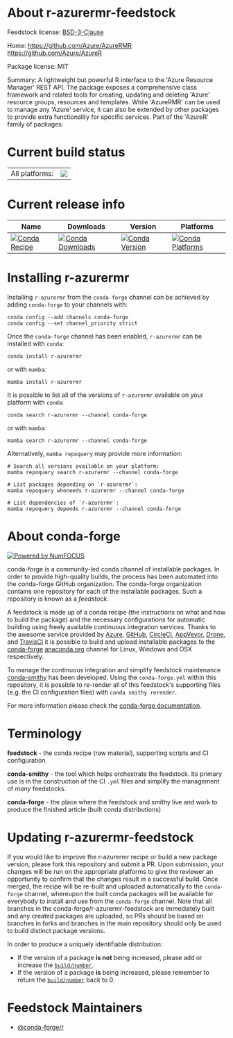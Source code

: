 About r-azurermr-feedstock
==========================

Feedstock license: [BSD-3-Clause](https://github.com/conda-forge/r-azurermr-feedstock/blob/main/LICENSE.txt)

Home: https://github.com/Azure/AzureRMR https://github.com/Azure/AzureR

Package license: MIT

Summary: A lightweight but powerful R interface to the 'Azure Resource Manager' REST API. The package exposes a comprehensive class framework and related tools for creating, updating and deleting 'Azure' resource groups, resources and templates. While 'AzureRMR' can be used to manage any 'Azure' service, it can also be extended by other packages to provide extra functionality for specific services. Part of the 'AzureR' family of packages.

Current build status
====================


<table><tr><td>All platforms:</td>
    <td>
      <a href="https://dev.azure.com/conda-forge/feedstock-builds/_build/latest?definitionId=19810&branchName=main">
        <img src="https://dev.azure.com/conda-forge/feedstock-builds/_apis/build/status/r-azurermr-feedstock?branchName=main">
      </a>
    </td>
  </tr>
</table>

Current release info
====================

| Name | Downloads | Version | Platforms |
| --- | --- | --- | --- |
| [![Conda Recipe](https://img.shields.io/badge/recipe-r--azurermr-green.svg)](https://anaconda.org/conda-forge/r-azurermr) | [![Conda Downloads](https://img.shields.io/conda/dn/conda-forge/r-azurermr.svg)](https://anaconda.org/conda-forge/r-azurermr) | [![Conda Version](https://img.shields.io/conda/vn/conda-forge/r-azurermr.svg)](https://anaconda.org/conda-forge/r-azurermr) | [![Conda Platforms](https://img.shields.io/conda/pn/conda-forge/r-azurermr.svg)](https://anaconda.org/conda-forge/r-azurermr) |

Installing r-azurermr
=====================

Installing `r-azurermr` from the `conda-forge` channel can be achieved by adding `conda-forge` to your channels with:

```
conda config --add channels conda-forge
conda config --set channel_priority strict
```

Once the `conda-forge` channel has been enabled, `r-azurermr` can be installed with `conda`:

```
conda install r-azurermr
```

or with `mamba`:

```
mamba install r-azurermr
```

It is possible to list all of the versions of `r-azurermr` available on your platform with `conda`:

```
conda search r-azurermr --channel conda-forge
```

or with `mamba`:

```
mamba search r-azurermr --channel conda-forge
```

Alternatively, `mamba repoquery` may provide more information:

```
# Search all versions available on your platform:
mamba repoquery search r-azurermr --channel conda-forge

# List packages depending on `r-azurermr`:
mamba repoquery whoneeds r-azurermr --channel conda-forge

# List dependencies of `r-azurermr`:
mamba repoquery depends r-azurermr --channel conda-forge
```


About conda-forge
=================

[![Powered by
NumFOCUS](https://img.shields.io/badge/powered%20by-NumFOCUS-orange.svg?style=flat&colorA=E1523D&colorB=007D8A)](https://numfocus.org)

conda-forge is a community-led conda channel of installable packages.
In order to provide high-quality builds, the process has been automated into the
conda-forge GitHub organization. The conda-forge organization contains one repository
for each of the installable packages. Such a repository is known as a *feedstock*.

A feedstock is made up of a conda recipe (the instructions on what and how to build
the package) and the necessary configurations for automatic building using freely
available continuous integration services. Thanks to the awesome service provided by
[Azure](https://azure.microsoft.com/en-us/services/devops/), [GitHub](https://github.com/),
[CircleCI](https://circleci.com/), [AppVeyor](https://www.appveyor.com/),
[Drone](https://cloud.drone.io/welcome), and [TravisCI](https://travis-ci.com/)
it is possible to build and upload installable packages to the
[conda-forge](https://anaconda.org/conda-forge) [anaconda.org](https://anaconda.org/)
channel for Linux, Windows and OSX respectively.

To manage the continuous integration and simplify feedstock maintenance
[conda-smithy](https://github.com/conda-forge/conda-smithy) has been developed.
Using the ``conda-forge.yml`` within this repository, it is possible to re-render all of
this feedstock's supporting files (e.g. the CI configuration files) with ``conda smithy rerender``.

For more information please check the [conda-forge documentation](https://conda-forge.org/docs/).

Terminology
===========

**feedstock** - the conda recipe (raw material), supporting scripts and CI configuration.

**conda-smithy** - the tool which helps orchestrate the feedstock.
                   Its primary use is in the construction of the CI ``.yml`` files
                   and simplify the management of *many* feedstocks.

**conda-forge** - the place where the feedstock and smithy live and work to
                  produce the finished article (built conda distributions)


Updating r-azurermr-feedstock
=============================

If you would like to improve the r-azurermr recipe or build a new
package version, please fork this repository and submit a PR. Upon submission,
your changes will be run on the appropriate platforms to give the reviewer an
opportunity to confirm that the changes result in a successful build. Once
merged, the recipe will be re-built and uploaded automatically to the
`conda-forge` channel, whereupon the built conda packages will be available for
everybody to install and use from the `conda-forge` channel.
Note that all branches in the conda-forge/r-azurermr-feedstock are
immediately built and any created packages are uploaded, so PRs should be based
on branches in forks and branches in the main repository should only be used to
build distinct package versions.

In order to produce a uniquely identifiable distribution:
 * If the version of a package **is not** being increased, please add or increase
   the [``build/number``](https://docs.conda.io/projects/conda-build/en/latest/resources/define-metadata.html#build-number-and-string).
 * If the version of a package **is** being increased, please remember to return
   the [``build/number``](https://docs.conda.io/projects/conda-build/en/latest/resources/define-metadata.html#build-number-and-string)
   back to 0.

Feedstock Maintainers
=====================

* [@conda-forge/r](https://github.com/conda-forge/r/)

